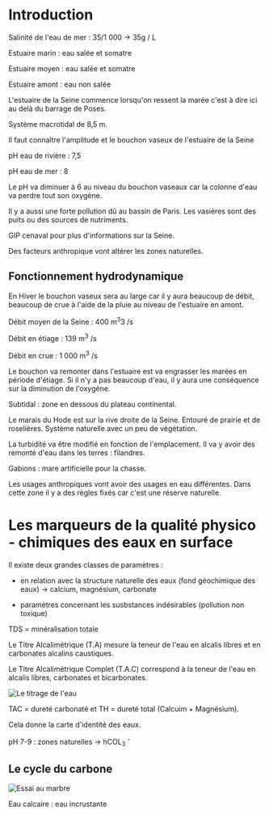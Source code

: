 # Introduction

Salinité de l'eau de mer : 35/1 000 -> 35g / L

Estuaire marin : eau salée et somatre 

Estuaire moyen : eau salée et somatre

Estuaire amont : eau non salée

L'estuaire de la Seine commence lorsqu'on ressent la marée c'est à dire ici au delà du barrage de Poses.

Système macrotidal de 8,5 m.

Il faut connaître l'amplitude et le bouchon vaseux de l'estuaire de la Seine

pH eau de rivière : 7,5

pH eau de mer : 8

Le pH va diminuer à 6 au niveau du bouchon vaseaux car la colonne d'eau va perdre tout son oxygène.

Il y a aussi une forte pollution dû au bassin de Paris. Les vasières sont des puits ou des sources de nutriments. 

GIP cenaval pour plus d'informations sur la Seine.

Des facteurs anthropique vont altérer les zones naturelles.

## Fonctionnement hydrodynamique

En Hiver le bouchon vaseux sera au large car il y aura beaucoup de débit, beaucoup de crue à l'aide de la pluie au niveau de l'estuaire en amont. 

Débit moyen de la Seine : 400 m<sup>3</sup>3 /s

Débit en étiage : 139 m<sup>3</sup> /s

Débit en crue : 1 000 m<sup>3</sup> /s

Le bouchon va remonter dans l'estuaire est va engrasser les marées en période d'étiage. Si il n'y a pas beaucoup d'eau, il y aura une conséquence sur la diminution de l'oxygène.

Subtidal : zone en dessous du plateau continental.

Le marais du Hode est sur la rive droite de la Seine. Entouré de prairie et de roselières. Système naturelle avec un peu de végétation.

La turbidité va être modifié en fonction de l'emplacement. Il va y avoir des remonté d'eau dans les terres : filandres.

Gabions : mare artificielle pour la chasse.

Les usages anthropiques vont avoir des usages en eau différentes. Dans cette zone il y a des règles fixés car c'est une réserve naturelle.

# Les marqueurs de la qualité physico - chimiques des eaux en surface

Il existe deux grandes classes de paramètres :

* en relation avec la structure naturelle des eaux (fond géochimique des eaux) -> calcium, magnésium, carbonate

* paramètres concernant les susbstances indésirables (pollution non toxique)

TDS = minéralisation totale

Le Titre Alcalimétrique (T.A) mesure la teneur de l'eau en alcalis libres et en carbonates alcalins caustiques.  

Le  Titre  Alcalimétrique  Complet  (T.A.C)  correspond  à  la  teneur  de  l'eau  en  alcalis libres, carbonates et bicarbonates.

![Le titrage de l'eau](Images/titrage.jpg)

TAC = dureté carbonaté et TH = dureté total (Calcuim + Magnésium).

Cela donne la carte d'identité des eaux.

pH 7-9 : zones naturelles -> hCOL<sub>3</sub> <sup>-</sup>

## Le cycle du carbone

![Essai au marbre](Images/essaiaumarbre.jpg)

Eau calcaire : eau incrustante
